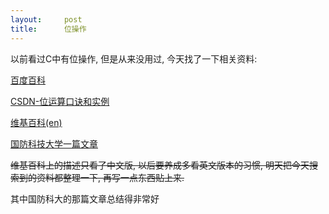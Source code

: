 ```yaml
---
layout:     post
title:      位操作
---
```


以前看过C中有位操作, 但是从来没用过, 今天找了一下相关资料:

[百度百科](http://baike.baidu.com/view/379209.htm?fr=aladdin)

[CSDN-位运算口诀和实例](http://blog.csdn.net/superdullwolf/article/details/4649080)

[维基百科(en)](http://en.wikipedia.org/wiki/Bitwise_operation#Applications)

[国防科技大学一篇文章](http://acm.nudt.edu.cn/~twcourse/BitwiseOperation.html)

~~维基百科上的描述只看了中文版, 以后要养成多看英文版本的习惯, 明天把今天搜索到的资料都整理一下, 再写一点东西贴上来.~~

其中国防科大的那篇文章总结得非常好
